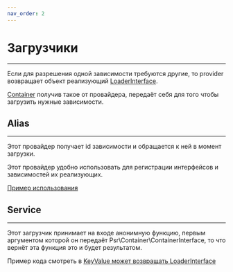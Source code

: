 ```yaml
---
nav_order: 2
---
```


# Загрузчики
---
Если для разрешения одной зависимости требуются другие, то provider возвращает объект реализующий 
[LoaderInterface](../src/LoaderInterface.php).

[Container](../src/Container.php) получив такое от провайдера, передаёт себя для того чтобы загрузить 
нужные зависимости.
## Alias
---
Этот провайдер получает id зависимости и обращается к ней в момент загрузки.

Этот провайдер удобно использовать для регистрации интерфейсов и зависимостей их реализующих.

[Пример использования](../providers/autowiring/interface.md)
## Service
---
Этот загрузчик принимает на входе анонимную функцию, первым аргументом которой он передаёт 
Psr\Container\ContainerInterface, то что вернёт эта функция это и будет результатом.

Пример кода смотреть в [KeyValue может возвращать LoaderInterface](../providers/key-value/loader-interface.md)
